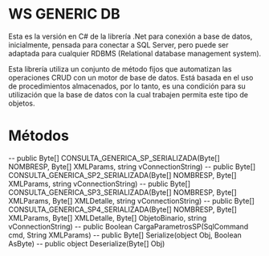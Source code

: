 # WS GENERIC DB

Esta es la versión en C# de la librería .Net para conexión a base de datos, inicialmente, pensada para conectar a SQL Server, pero puede ser adaptada para cualquier RDBMS (Relational database management system).

Esta librería utiliza un conjunto de método fijos que automatizan las operaciones CRUD con un motor de base de datos. Está basada en el uso de procedimientos almacenados, por lo tanto, es una condición para su utilización que la base de datos con la cual trabajen permita este tipo de objetos.

# Métodos

-- public Byte[] CONSULTA_GENERICA_SP_SERIALIZADA(Byte[] NOMBRESP, Byte[] XMLParams, string vConnectionString)
-- public Byte[] CONSULTA_GENERICA_SP2_SERIALIZADA(Byte[] NOMBRESP, Byte[] XMLParams, string vConnectionString)
-- public Byte[] CONSULTA_GENERICA_SP3_SERIALIZADA(Byte[] NOMBRESP, Byte[] XMLParams, Byte[] XMLDetalle, string vConnectionString)
-- public Byte[] CONSULTA_GENERICA_SP4_SERIALIZADA(Byte[] NOMBRESP, Byte[] XMLParams, Byte[] XMLDetalle, Byte[] ObjetoBinario, string vConnectionString)
-- public Boolean CargaParametrosSP(SqlCommand cmd, String XMLParams)
-- public Byte[] Serialize(object Obj, Boolean AsByte)
-- public object Deserialize(Byte[] Obj)
